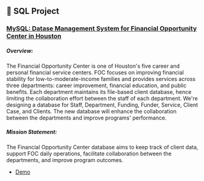 ## :memo: SQL Project

### [MySQL: Datase Management System for Financial Opportunity Center in Houston](https://github.com/Ellypham92/sql-data-analysis/tree/main/sql%20houston%20foc)

##### Overview:
The Financial Opportunity Center is one of Houston's five career and personal financial service centers. FOC focuses on improving financial stability for low-to-moderate-income families and provides services across three departments: career improvement, financial education, and public benefits. Each department maintains its file-based client database, hence limiting the collaboration effort between the staff of each department. We're designing a database for Staff, Department, Funding, Funder, Service, Client Case, and Clients. The new database will enhance the collaboration between the departments and improve programs' performance.
##### Mission Statement: 
The Financial Opportunity Center database aims to keep track of client data, support FOC daily operations, facilitate collaboration between the departments, and improve program outcomes.
- [Demo](https://uhdowntown-my.sharepoint.com/personal/phamn45_gator_uhd_edu/_layouts/15/onedrive.aspx?id=%2Fpersonal%2Fphamn45%5Fgator%5Fuhd%5Fedu%2FDocuments%2FAttachments%2FDemo%2DEmily%2Dand%2DElly%2Emp4&parent=%2Fpersonal%2Fphamn45%5Fgator%5Fuhd%5Fedu%2FDocuments%2FAttachments&ga=1)
